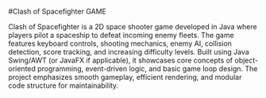 #Clash of Spacefighter GAME

Clash of Spacefighter is a 2D space shooter game developed in Java where players pilot a spaceship to defeat incoming enemy fleets. The game features keyboard controls, shooting mechanics, enemy AI, collision detection, score tracking, and increasing difficulty levels. Built using Java Swing/AWT (or JavaFX if applicable), it showcases core concepts of object-oriented programming, event-driven logic, and basic game loop design. The project emphasizes smooth gameplay, efficient rendering, and modular code structure for maintainability.
